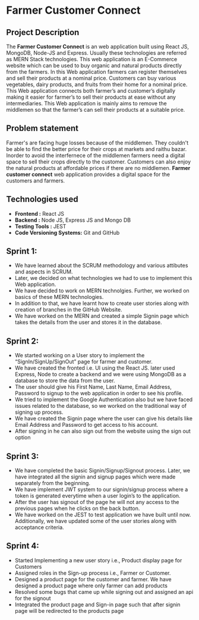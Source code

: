 # Farmer Customer Connect
## Project Description

The **Farmer Customer Connect** is an web application built using React JS, MongoDB, Node-JS and Express. Usually these technologies are referred as MERN Stack technologies. This web application is an E-Commerce website which can be used to buy organic and natural products directly from the farmers. In this Web application farmers can register themselves and sell their products at a nominal price. Customers can buy various vegetables, dairy products, and fruits from their home for a nominal price. This Web application connects both farmer’s and customer’s digitally making it easier for farmer’s to sell their products at ease without any intermediaries. This Web application is mainly aims to remove the middlemen so that the farmer’s can sell their products at a suitable price.

## Problem statement

Farmer's are facing huge losses because of the middlemen. They couldn't be able to find the better price for their crops at markets and raithu bazar. Inorder to avoid the interfernece of the middlemen farmers need a digital space to sell their crops directly to the customer. Customers can also enjoy the natural products at affordable prices if there are no middlemen. **Farmer customer connect** web application provides a digital space for the customers and farmers.

## Technologies used

* **Frontend :** React JS
* **Backend :** Node JS, Express JS and Mongo DB
* **Testing Tools :** JEST  
* **Code Versioning Systems:** Git and GitHub  
  

## Sprint 1:

* We have learned about the SCRUM methodology and various attibutes and aspects in SCRUM. 
* Later, we decided on what technologies we had to use to implement this Web application. 
* We have decided to work on MERN technolgies. Further, we worked on basics of these MERN technologies. 
* In addition to that, we have learnt how to create user stories along with creation of branches in the GitHub Website. 
* We have worked on the MERN and created a simple Signin page which takes the details from the user and stores it in the database.

## Sprint 2:

* We started working on a User story to implement the “SignIn/SignUp/SignOut” page for farmer and customer. 
* We have created the fronted i.e. UI using the React JS. later used Express, Node to create a backend and we were using MongoDB as a database to store the data from the user. 
* The user should give his First Name, Last Name, Email Address, Password to signup to the web application in order to see his profile. 
* We tried to implement the Google Authentication also but we have faced issues related to the database, so we worked on the traditional way of signing up process. 
* We have created the Signin page where the user can give his details like Email Address and Password to get access to his account. 
* After signing in he can also sign out from the website using the sign out option

## Sprint 3:

* We have completed the basic Signin/Signup/Signout process. Later, we have integrated all the signin and signup pages which were made separately from the beginning. 
* We have implement JWT system to our signin/signup process where a token is generated everytime when a user login’s to the application. 
* After the user has signout of the page he will not any access to the previous pages when he clicks on the back button. 
* We have worked on the JEST to test application we have built until now. Additionally, we have updated some of the user stories along with acceptance criteria.


## Sprint 4:

* Started Implementing a new user story i.e., Product display page for Customers
* Assigned roles in the Sign-up process i.e., Farmer or Customer.
* Designed a product page for the customer and farmer. We have designed a product page where only farmer can add products
* Resolved some bugs that came up while signing out and assigned an api for the signout
* Integrated the product page and Sign-in page such that after signin page will be redirected to the products page 
